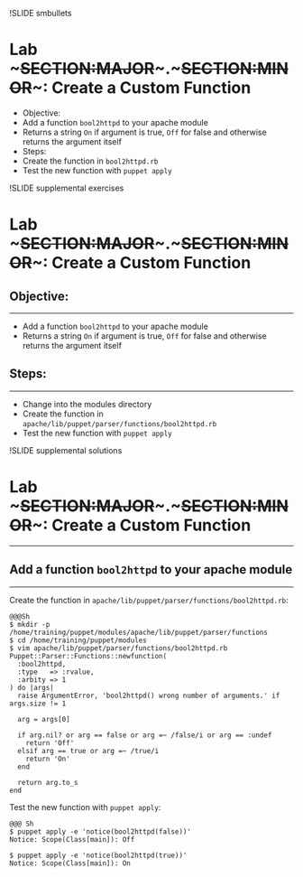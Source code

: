 !SLIDE smbullets
# Lab ~~~SECTION:MAJOR~~~.~~~SECTION:MINOR~~~: Create a Custom Function

* Objective:
 * Add a function `bool2httpd` to your apache module
 * Returns a string `On` if argument is true, `Off` for false and otherwise returns the argument itself
* Steps:
 * Create the function in `bool2httpd.rb`
 * Test the new function with `puppet apply`


!SLIDE supplemental exercises
# Lab ~~~SECTION:MAJOR~~~.~~~SECTION:MINOR~~~: Create a Custom Function

## Objective:

****

* Add a function `bool2httpd` to your apache module
* Returns a string `On` if argument is true, `Off` for false and otherwise returns the argument itself

## Steps:

****

* Change into the modules directory
* Create the function in `apache/lib/puppet/parser/functions/bool2httpd.rb`
* Test the new function with `puppet apply`


!SLIDE supplemental solutions
# Lab ~~~SECTION:MAJOR~~~.~~~SECTION:MINOR~~~: Create a Custom Function

****

## Add a function `bool2httpd` to your apache module

****

Create the function in `apache/lib/puppet/parser/functions/bool2httpd.rb`:

    @@@Sh
    $ mkdir -p /home/training/puppet/modules/apache/lib/puppet/parser/functions
    $ cd /home/training/puppet/modules
    $ vim apache/lib/puppet/parser/functions/bool2httpd.rb
    Puppet::Parser::Functions::newfunction(
      :bool2httpd,
      :type   => :rvalue,
      :arbity => 1
    ) do |args|
      raise ArgumentError, 'bool2httpd() wrong number of arguments.' if args.size != 1

      arg = args[0]

      if arg.nil? or arg == false or arg =~ /false/i or arg == :undef
        return 'Off'
      elsif arg == true or arg =~ /true/i
        return 'On'
      end

      return arg.to_s
    end

Test the new function with `puppet apply`:

    @@@ Sh
    $ puppet apply -e 'notice(bool2httpd(false))'
    Notice: Scope(Class[main]): Off

    $ puppet apply -e 'notice(bool2httpd(true))'
    Notice: Scope(Class[main]): On
